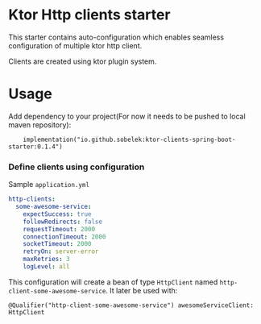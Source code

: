 Ktor Http clients starter
==============================

This starter contains auto-configuration which enables seamless configuration of multiple
ktor http client.

Clients are created using ktor plugin system.

Usage
==============================
Add dependency to your project(For now it needs to be pushed to local maven repository):
```
    implementation("io.github.sobelek:ktor-clients-spring-boot-starter:0.1.4")
```

### Define clients using configuration
Sample `application.yml`

```yaml
http-clients:
  some-awesome-service:
    expectSuccess: true
    followRedirects: false
    requestTimeout: 2000
    connectionTimeout: 2000
    socketTimeout: 2000
    retryOn: server-error
    maxRetries: 3
    logLevel: all
```

This configuration will create a bean of type `HttpClient` named `http-client-some-awesome-service`.
It later be used with:

```
@Qualifier("http-client-some-awesome-service") awesomeServiceClient: HttpClient
```
